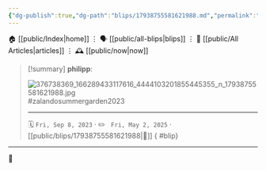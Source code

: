 ```yaml
---
{"dg-publish":true,"dg-path":"blips/17938755581621988.md","permalink":"/blips/17938755581621988/","title":"philipp on instagram @ 2023-09-08"}
---
```



<div class="transclusion internal-embed is-loaded"><div class="markdown-embed">




🏠 [[public/Index\|home]]  ⋮ 🗣️ [[public/all-blips\|blips]] ⋮  📝 [[public/All Articles\|articles]]  ⋮ 🕰️ [[public/now\|now]]


</div></div>


> [!summary] **philipp**:
>
> ![376738369_166289433117616_4444103201855445355_n_17938755581621988.jpg](/img/user/attachments/376738369_166289433117616_4444103201855445355_n_17938755581621988.jpg)
> #zalandosummergarden2023
> - - -
>
> 🗓️ <code>Fri, Sep 8, 2023</code>  · ✏️ <code> Fri, May 2, 2025</code>  · [[public/blips/17938755581621988\|🔗]]
{ #blip}


- - -

 👾
